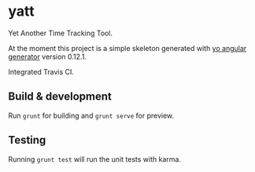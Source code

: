 # yatt
Yet Another Time Tracking Tool.

At the moment this project is a simple skeleton generated with [yo angular generator](https://github.com/yeoman/generator-angular)
version 0.12.1.

Integrated Travis CI.

## Build & development

Run `grunt` for building and `grunt serve` for preview.

## Testing

Running `grunt test` will run the unit tests with karma.
